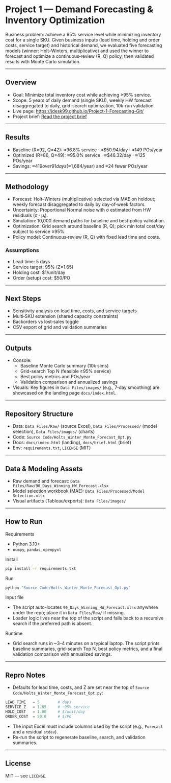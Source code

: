# Project 1 — Demand Forecasting & Inventory Optimization

Business problem: achieve a 95% service level while minimizing inventory cost for a single SKU. Given business inputs (lead time, holding and order costs, service target) and historical demand, we evaluated five forecasting models (winner: Holt–Winters, multiplicative) and used the winner to forecast and optimize a continuous‑review (R, Q) policy, then validated results with Monte Carlo simulation.

---

## Overview
- Goal: Minimize total inventory cost while achieving ≥95% service.
- Scope: 5 years of daily demand (single SKU), weekly HW forecast disaggregated to daily, grid-search optimization, 10k-run validation.
- Live page: https://jdesk99.github.io/Project-1-Forecasting-Git/
- Project brief: <a href="./docs/brief.html" target="_blank" rel="noopener">Read the project brief</a>

---

## Results
- Baseline (R=92, Q=42): ≈96.8% service · ≈$50.94/day · ≈149 POs/year
- Optimized (R=86, Q=49): ≈95.0% service · ≈$46.32/day · ≈125 POs/year
- Savings: ≈$419 over 91 days (≈$1,684/year) and ≈24 fewer POs/year

---

## Methodology
- Forecast: Holt–Winters (multiplicative) selected via MAE on holdout; weekly forecast disaggregated to daily by day‑of‑week factors.
- Uncertainty: Proportional Normal noise with σ estimated from HW residuals (σ · μₜ).
- Simulation: 10,000 demand paths for baseline and best‑policy validation.
- Optimization: Grid search around baseline (R, Q); pick min total cost/day subject to service ≥95%.
- Policy model: Continuous‑review (R, Q) with fixed lead time and costs.

### Assumptions
- Lead time: 5 days
- Service target: 95% (Z=1.65)
- Holding cost: $1/unit/day
- Order (setup) cost: $50/PO

---

## Next Steps
- Sensitivity analysis on lead time, costs, and service targets
- Multi‑SKU extension (shared capacity constraints)
- Backorders vs lost‑sales toggle
- CSV export of grid and validation summaries

---

## Outputs
- Console: 
  - Baseline Monte Carlo summary (10k sims)
  - Grid-search Top N (feasible ≥95% service)
  - Best policy metrics and POs/year
  - Validation comparison and annualized savings
- Visuals: Key figures in `Data Files/images/` (e.g., 7‑day smoothing) are showcased on the landing page `docs/index.html`.

---

## Repository Structure
- Data: `Data Files/Raw/` (source Excel), `Data Files/Processed/` (model selection), `Data Files/images/` (charts)
- Code: `Source Code/Holts_Winter_Monte_Forecast_Opt.py`
- Docs: `docs/index.html` (landing), `docs/brief.html` (brief)
- Env: `requirements.txt`, `LICENSE` (MIT)

---

## Data & Modeling Assets
- Raw demand and forecast: `Data Files/Raw/90_Days_Winning_HW_Forecast.xlsx`
- Model selection workbook (MAE): `Data Files/Processed/Model Selection.xlsx`
- Visual artifacts (Tableau/exports): `Data Files/images/`

---

## How to Run
Requirements
- Python 3.10+
- `numpy`, `pandas`, `openpyxl`

Install
```bash
pip install -r requirements.txt
```

Run
```bash
python "Source Code/Holts_Winter_Monte_Forecast_Opt.py"
```

Input file
- The script auto-locates `90_Days_Winning_HW_Forecast.xlsx` anywhere under the repo; place it in `Data Files/Raw/` if missing.
- Loader logic lives near the top of the script and falls back to a recursive search if the preferred path is absent.

Runtime
- Grid search runs in ~3–4 minutes on a typical laptop. The script prints baseline summaries, grid-search Top N, best policy metrics, and a final validation comparison with annualized savings.

---

## Repro Notes
- Defaults for lead time, costs, and Z are set near the top of `Source Code/Holts_Winter_Monte_Forecast_Opt.py`:

```python
LEAD_TIME   = 5        # days
SERVICE_Z   = 1.65     # ~95% service
HOLD_COST   = 1.00     # $/unit/day
ORDER_COST  = 50.0     # $/PO
```

- The input Excel must include columns used by the script (e.g., `Forecast` and a residual `stdev`).
- Re-run the script to regenerate baseline, search, and validation summaries.

---

## License
MIT — see `LICENSE`.
